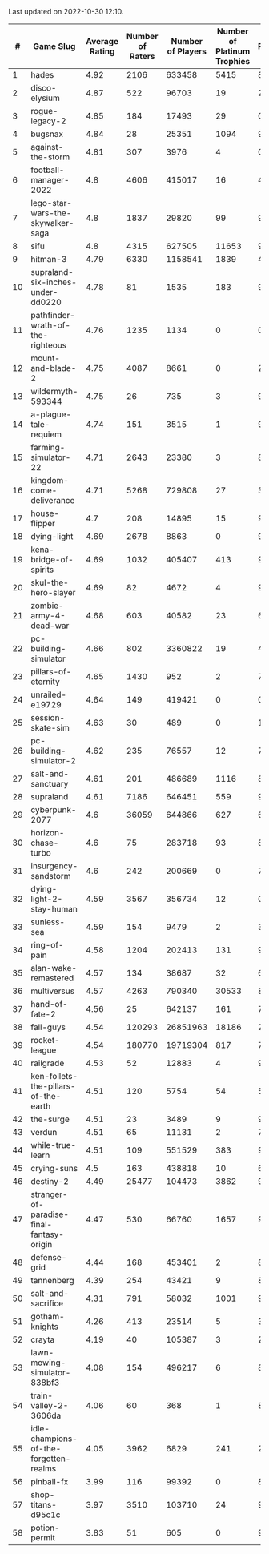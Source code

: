 Last updated on 2022-10-30 12:10.


|#|Game Slug|Average Rating|Number of Raters|Number of Players|Number of Platinum Trophies|Max Rarity (%)|
|---|---|---|---|---|---|---|
|1|hades|4.92|2106|633458|5415|89|
|2|disco-elysium|4.87|522|96703|19|28|
|3|rogue-legacy-2|4.85|184|17493|29|0.1|
|4|bugsnax|4.84|28|25351|1094|97|
|5|against-the-storm|4.81|307|3976|4|0.7|
|6|football-manager-2022|4.8|4606|415017|16|48|
|7|lego-star-wars-the-skywalker-saga|4.8|1837|29820|99|98|
|8|sifu|4.8|4315|627505|11653|96|
|9|hitman-3|4.79|6330|1158541|1839|48|
|10|supraland-six-inches-under-dd0220|4.78|81|1535|183|99|
|11|pathfinder-wrath-of-the-righteous|4.76|1235|1134|0|0.1|
|12|mount-and-blade-2|4.75|4087|8661|0|22|
|13|wildermyth-593344|4.75|26|735|3|90|
|14|a-plague-tale-requiem|4.74|151|3515|1|91|
|15|farming-simulator-22|4.71|2643|23380|3|82|
|16|kingdom-come-deliverance|4.71|5268|729808|27|30|
|17|house-flipper|4.7|208|14895|15|93|
|18|dying-light|4.69|2678|8863|0|96|
|19|kena-bridge-of-spirits|4.69|1032|405407|413|94|
|20|skul-the-hero-slayer|4.69|82|4672|4|96|
|21|zombie-army-4-dead-war|4.68|603|40582|23|66|
|22|pc-building-simulator|4.66|802|3360822|19|48|
|23|pillars-of-eternity|4.65|1430|952|2|79|
|24|unrailed-e19729|4.64|149|419421|0|0.4|
|25|session-skate-sim|4.63|30|489|0|17|
|26|pc-building-simulator-2|4.62|235|76557|12|74|
|27|salt-and-sanctuary|4.61|201|486689|1116|83|
|28|supraland|4.61|7186|646451|559|99|
|29|cyberpunk-2077|4.6|36059|644866|627|61|
|30|horizon-chase-turbo|4.6|75|283718|93|83|
|31|insurgency-sandstorm|4.6|242|200669|0|7|
|32|dying-light-2-stay-human|4.59|3567|356734|12|0.1|
|33|sunless-sea|4.59|154|9479|2|37|
|34|ring-of-pain|4.58|1204|202413|131|97|
|35|alan-wake-remastered|4.57|134|38687|32|6|
|36|multiversus|4.57|4263|790340|30533|80|
|37|hand-of-fate-2|4.56|25|642137|161|72|
|38|fall-guys|4.54|120293|26851963|18186|2|
|39|rocket-league|4.54|180770|19719304|817|75|
|40|railgrade|4.53|52|12883|4|98|
|41|ken-follets-the-pillars-of-the-earth|4.51|120|5754|54|53|
|42|the-surge|4.51|23|3489|9|94|
|43|verdun|4.51|65|11131|2|70|
|44|while-true-learn|4.51|109|551529|383|93|
|45|crying-suns|4.5|163|438818|10|65|
|46|destiny-2|4.49|25477|104473|3862|96|
|47|stranger-of-paradise-final-fantasy-origin|4.47|530|66760|1657|98|
|48|defense-grid|4.44|168|453401|2|80|
|49|tannenberg|4.39|254|43421|9|83|
|50|salt-and-sacrifice|4.31|791|58032|1001|91|
|51|gotham-knights|4.26|413|23514|5|35|
|52|crayta|4.19|40|105387|3|23|
|53|lawn-mowing-simulator-838bf3|4.08|154|496217|6|89|
|54|train-valley-2-3606da|4.06|60|368|1|88|
|55|idle-champions-of-the-forgotten-realms|4.05|3962|6829|241|26|
|56|pinball-fx|3.99|116|99392|0|85|
|57|shop-titans-d95c1c|3.97|3510|103710|24|98|
|58|potion-permit|3.83|51|605|0|98|
